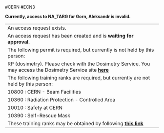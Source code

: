 #CERN #ECN3 

**Currently, access to NA_TARG for Gorn, Aleksandr is invalid.**



|  |
| -- |
| An access request exists. |
| An access request has been created and is **waiting for approval.** |
| The following permit is required, but currently is not held by this person: |
| RP (dosimetry). Please check with the Dosimetry Service. You may access the Dosimetry Service site <a href="https://dosimetry.web.cern.ch/en" rel="noopener" class="external-link" target="_blank" style="color:#e4afaff;"><b>here</b></a> |
| The following training ranks are required, but currently are not held by this person: |
| 10800 : CERN - Beam Facilities |
| 10360 : Radiation Protection - Controlled Area |
| 10010 : Safety at CERN |
| 10390 : Self-Rescue Mask |
| These training ranks may be obtained by following <a href="https://lms-middleware.cern.ch/lms-middleware/secure/module/follow?levelCodes=10800%5F10360%5F10010%5F10390" rel="noopener" class="external-link" target="_blank" style="color:#e4afaff;"><b>this link</b></a> |